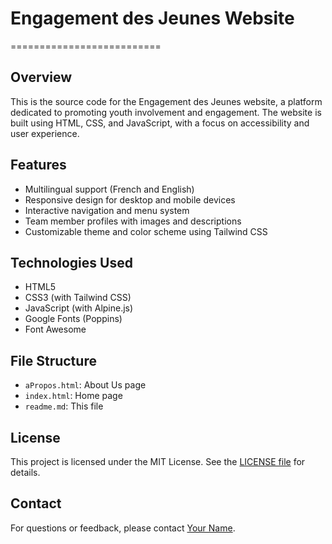 

# Engagement des Jeunes Website
==========================

## Overview

This is the source code for the Engagement des Jeunes website, a platform dedicated to promoting youth involvement and engagement. The website is built using HTML, CSS, and JavaScript, with a focus on accessibility and user experience.

## Features

* Multilingual support (French and English)
* Responsive design for desktop and mobile devices
* Interactive navigation and menu system
* Team member profiles with images and descriptions
* Customizable theme and color scheme using Tailwind CSS

## Technologies Used

* HTML5
* CSS3 (with Tailwind CSS)
* JavaScript (with Alpine.js)
* Google Fonts (Poppins)
* Font Awesome

## File Structure

* `aPropos.html`: About Us page
* `index.html`: Home page
* `readme.md`: This file

## License

This project is licensed under the MIT License. See the [LICENSE file](LICENSE) for details.

## Contact

For questions or feedback, please contact [Your Name](mailto:your@email.com).